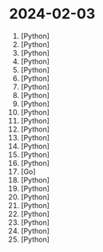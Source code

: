 # 2024-02-03

1. [](https://github.comundefined "fabric is an open-source framework for augmenting humans using AI.") [Python]
2. [](https://github.comundefined "16-bit CPU for Excel, and related files") [Python]
3. [](https://github.comundefined "[NeurIPS'23 Oral] Visual Instruction Tuning (LLaVA) built towards GPT-4V level capabilities and beyond.") [Python]
4. [](https://github.comundefined "InstantID : Zero-shot Identity-Preserving Generation in Seconds 🔥") [Python]
5. [](https://github.comundefined "Real-Time Open-Vocabulary Object Detection") [Python]
6. [](https://github.comundefined "Open source platform for the machine learning lifecycle") [Python]
7. [](https://github.comundefined "Inference code for CodeLlama models") [Python]
8. [](https://github.comundefined "A Pythonic framework to simplify AI service building") [Python]
9. [](https://github.comundefined "Mixture-of-Experts for Large Vision-Language Models") [Python]
10. [](https://github.comundefined "SUPIR aims at developing Practical Algorithms for Photo-Realistic Image Restoration In the Wild") [Python]
11. [](https://github.comundefined "DeepSeek Coder: Let the Code Write Itself") [Python]
12. [](https://github.comundefined "Inference code for LLaMA models") [Python]
13. [](https://github.comundefined "DSPy: The framework for programming—not prompting—foundation models") [Python]
14. [](https://github.comundefined "Mobile-Agent: Autonomous Multi-Modal Mobile Device Agent with Visual Perception") [Python]
15. [](https://github.comundefined "Ansible is a radically simple IT automation platform that makes your applications and systems easier to deploy and maintain. Automate everything from code deployment to network configuration to cloud management, in a language that approaches plain English, using SSH, with no agents to install on remote systems. https://docs.ansible.com.") [Python]
16. [](https://github.comundefined "微信逆向，微信机器人，可接入 ChatGPT、ChatGLM、讯飞星火、Tigerbot等大模型。Hook WeChat.") [Python]
17. [](https://github.comundefined "基于Level.sav存档解析和RCON优雅地用可视化界面管理幻兽帕鲁专用服务器。/ Through parse Level.sav and RCON, visual interface management PalWorld dedicated server.") [Go]
18. [](https://github.comundefined "OpenCompass is an LLM evaluation platform, supporting a wide range of models (InternLM2,GPT-4,LLaMa2, Qwen,GLM, Claude, etc) over 100+ datasets.") [Python]
19. [](https://github.comundefined "Dense Retrieval and Retrieval-augmented LLMs") [Python]
20. [](https://github.comundefined "[PREVIEW] Sample code for a simple web chat experience targeting chatGPT through AOAI.") [Python]
21. [](https://github.comundefined "Make Your Company Data Driven. Connect to any data source, easily visualize, dashboard and share your data.") [Python]
22. [](https://github.comundefined "Tensors and Dynamic neural networks in Python with strong GPU acceleration") [Python]
23. [](https://github.comundefined "A high-throughput and memory-efficient inference and serving engine for LLMs") [Python]
24. [](https://github.comundefined "NEW - YOLOv8 🚀 in PyTorch > ONNX > OpenVINO > CoreML > TFLite") [Python]
25. [](https://github.comundefined "Datasets, Transforms and Models specific to Computer Vision") [Python]
